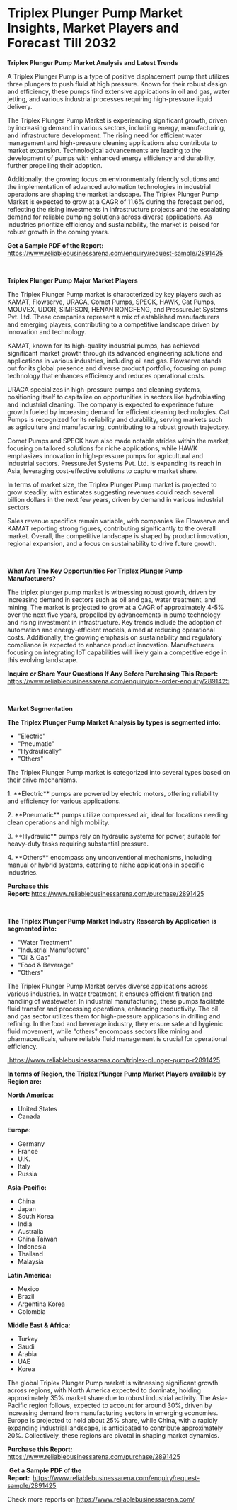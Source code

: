 <p><h1>Triplex Plunger Pump Market Insights, Market Players and Forecast Till 2032</h1></p><p><strong>Triplex Plunger Pump Market Analysis and Latest Trends</strong></p>
<p><p>A Triplex Plunger Pump is a type of positive displacement pump that utilizes three plungers to push fluid at high pressure. Known for their robust design and efficiency, these pumps find extensive applications in oil and gas, water jetting, and various industrial processes requiring high-pressure liquid delivery.</p><p>The Triplex Plunger Pump Market is experiencing significant growth, driven by increasing demand in various sectors, including energy, manufacturing, and infrastructure development. The rising need for efficient water management and high-pressure cleaning applications also contribute to market expansion. Technological advancements are leading to the development of pumps with enhanced energy efficiency and durability, further propelling their adoption.</p><p>Additionally, the growing focus on environmentally friendly solutions and the implementation of advanced automation technologies in industrial operations are shaping the market landscape. The Triplex Plunger Pump Market is expected to grow at a CAGR of 11.6% during the forecast period, reflecting the rising investments in infrastructure projects and the escalating demand for reliable pumping solutions across diverse applications. As industries prioritize efficiency and sustainability, the market is poised for robust growth in the coming years.</p></p>
<p><strong>Get a Sample PDF of the Report:&nbsp;</strong> <a href="https://www.reliablebusinessarena.com/enquiry/request-sample/2891425?utm_campaign=2182&utm_medium=2&utm_source=Github&utm_content=ia&utm_term=14032025&utm_id=triplex-plunger-pump">https://www.reliablebusinessarena.com/enquiry/request-sample/2891425</a></p>
<p>&nbsp;</p>
<p><strong>Triplex Plunger Pump Major Market Players</strong></p>
<p><p>The Triplex Plunger Pump market is characterized by key players such as KAMAT, Flowserve, URACA, Comet Pumps, SPECK, HAWK, Cat Pumps, MOUVEX, UDOR, SIMPSON, HENAN RONGFENG, and PressureJet Systems Pvt. Ltd. These companies represent a mix of established manufacturers and emerging players, contributing to a competitive landscape driven by innovation and technology.</p><p>KAMAT, known for its high-quality industrial pumps, has achieved significant market growth through its advanced engineering solutions and applications in various industries, including oil and gas. Flowserve stands out for its global presence and diverse product portfolio, focusing on pump technology that enhances efficiency and reduces operational costs.</p><p>URACA specializes in high-pressure pumps and cleaning systems, positioning itself to capitalize on opportunities in sectors like hydroblasting and industrial cleaning. The company is expected to experience future growth fueled by increasing demand for efficient cleaning technologies. Cat Pumps is recognized for its reliability and durability, serving markets such as agriculture and manufacturing, contributing to a robust growth trajectory.</p><p>Comet Pumps and SPECK have also made notable strides within the market, focusing on tailored solutions for niche applications, while HAWK emphasizes innovation in high-pressure pumps for agricultural and industrial sectors. PressureJet Systems Pvt. Ltd. is expanding its reach in Asia, leveraging cost-effective solutions to capture market share.</p><p>In terms of market size, the Triplex Plunger Pump market is projected to grow steadily, with estimates suggesting revenues could reach several billion dollars in the next few years, driven by demand in various industrial sectors.</p><p>Sales revenue specifics remain variable, with companies like Flowserve and KAMAT reporting strong figures, contributing significantly to the overall market. Overall, the competitive landscape is shaped by product innovation, regional expansion, and a focus on sustainability to drive future growth.</p></p>
<p>&nbsp;</p>
<p><strong>What Are The Key Opportunities For Triplex Plunger Pump Manufacturers?</strong></p>
<p><p>The triplex plunger pump market is witnessing robust growth, driven by increasing demand in sectors such as oil and gas, water treatment, and mining. The market is projected to grow at a CAGR of approximately 4-5% over the next five years, propelled by advancements in pump technology and rising investment in infrastructure. Key trends include the adoption of automation and energy-efficient models, aimed at reducing operational costs. Additionally, the growing emphasis on sustainability and regulatory compliance is expected to enhance product innovation. Manufacturers focusing on integrating IoT capabilities will likely gain a competitive edge in this evolving landscape.</p></p>
<p><strong>Inquire or Share Your Questions If Any Before Purchasing This Report:</strong> <a href="https://www.reliablebusinessarena.com/enquiry/pre-order-enquiry/2891425?utm_campaign=2182&utm_medium=2&utm_source=Github&utm_content=ia&utm_term=14032025&utm_id=triplex-plunger-pump">https://www.reliablebusinessarena.com/enquiry/pre-order-enquiry/2891425</a></p>
<p>&nbsp;</p>
<p><strong>Market Segmentation</strong></p>
<p><strong>The Triplex Plunger Pump Market Analysis by types is segmented into:</strong></p>
<p><ul><li>"Electric"</li><li>"Pneumatic"</li><li>"Hydraulically"</li><li>"Others"</li></ul></p>
<p><p>The Triplex Plunger Pump market is categorized into several types based on their drive mechanisms. </p><p>1. **Electric** pumps are powered by electric motors, offering reliability and efficiency for various applications.</p><p>2. **Pneumatic** pumps utilize compressed air, ideal for locations needing clean operations and high mobility.</p><p>3. **Hydraulic** pumps rely on hydraulic systems for power, suitable for heavy-duty tasks requiring substantial pressure.</p><p>4. **Others** encompass any unconventional mechanisms, including manual or hybrid systems, catering to niche applications in specific industries.</p></p>
<p><strong>Purchase this Report:&nbsp;</strong><a href="https://www.reliablebusinessarena.com/purchase/2891425?utm_campaign=2182&utm_medium=2&utm_source=Github&utm_content=ia&utm_term=14032025&utm_id=triplex-plunger-pump">https://www.reliablebusinessarena.com/purchase/2891425</a></p>
<p>&nbsp;</p>
<p><strong>The Triplex Plunger Pump Market Industry Research by Application is segmented into:</strong></p>
<p><ul><li>"Water Treatment"</li><li>"Industrial Manufacture"</li><li>"Oil & Gas"</li><li>"Food & Beverage"</li><li>"Others"</li></ul></p>
<p><p>The Triplex Plunger Pump Market serves diverse applications across various industries. In water treatment, it ensures efficient filtration and handling of wastewater. In industrial manufacturing, these pumps facilitate fluid transfer and processing operations, enhancing productivity. The oil and gas sector utilizes them for high-pressure applications in drilling and refining. In the food and beverage industry, they ensure safe and hygienic fluid movement, while "others" encompass sectors like mining and pharmaceuticals, where reliable fluid management is crucial for operational efficiency.</p></p>
<p><a href="https://www.reliablebusinessarena.com/triplex-plunger-pump-r2891425?utm_campaign=2182&utm_medium=2&utm_source=Github&utm_content=ia&utm_term=14032025&utm_id=triplex-plunger-pump">&nbsp;https://www.reliablebusinessarena.com/triplex-plunger-pump-r2891425</a></p>
<p><strong>In terms of Region, the Triplex Plunger Pump Market Players available by Region are:</strong></p>
<p>
    <p> <strong> North America: </strong>
        <ul>
            <li>United States</li>
            <li>Canada</li>
        </ul>
        </p> 
    <p> <strong> Europe: </strong>
        <ul>
            <li>Germany</li>
            <li>France</li>
            <li>U.K.</li>
            <li>Italy</li>
            <li>Russia</li>
        </ul>
        </p> 
    <p> <strong> Asia-Pacific: </strong>
        <ul>
            <li>China</li>
            <li>Japan</li>
            <li>South Korea</li>
            <li>India</li>
            <li>Australia</li>
            <li>China Taiwan</li>
            <li>Indonesia</li>
            <li>Thailand</li>
            <li>Malaysia</li>
        </ul>
        </p> 
    <p> <strong> Latin America: </strong>
        <ul>
            <li>Mexico</li>
            <li>Brazil</li>
            <li>Argentina Korea</li>
            <li>Colombia</li>
        </ul>
        </p> 
    <p> <strong> Middle East & Africa: </strong>
        <ul>
            <li>Turkey</li>
            <li>Saudi</li>
            <li>Arabia</li>
            <li>UAE</li>
            <li>Korea</li>
        </ul>
    </p>
    </p>
<p><p>The global Triplex Plunger Pump market is witnessing significant growth across regions, with North America expected to dominate, holding approximately 35% market share due to robust industrial activity. The Asia-Pacific region follows, expected to account for around 30%, driven by increasing demand from manufacturing sectors in emerging economies. Europe is projected to hold about 25% share, while China, with a rapidly expanding industrial landscape, is anticipated to contribute approximately 20%. Collectively, these regions are pivotal in shaping market dynamics.</p></p>
<p><strong>Purchase this Report: </strong><a href="https://www.reliablebusinessarena.com/purchase/2891425?utm_campaign=2182&utm_medium=2&utm_source=Github&utm_content=ia&utm_term=14032025&utm_id=triplex-plunger-pump">https://www.reliablebusinessarena.com/purchase/2891425</a></p>
<p>&nbsp;<strong>Get a Sample PDF of the Report:&nbsp;&nbsp;</strong><a href="https://www.reliablebusinessarena.com/enquiry/request-sample/2891425?utm_campaign=2182&utm_medium=2&utm_source=Github&utm_content=ia&utm_term=14032025&utm_id=triplex-plunger-pump">https://www.reliablebusinessarena.com/enquiry/request-sample/2891425</a></p>
<p><strong></strong></p>
<p>Check more reports on <a href="https://www.reliablebusinessarena.com/?utm_campaign=2182&utm_medium=2&utm_source=Github&utm_content=ia&utm_term=14032025&utm_id=triplex-plunger-pump">https://www.reliablebusinessarena.com/</a></p>